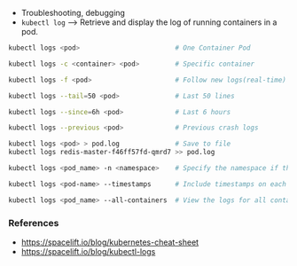- Troubleshooting, debugging 
- `kubectl log` --> Retrieve and display the log of running containers in a pod.
```bash
kubectl logs <pod>                        # One Container Pod

kubectl logs -c <container> <pod>         # Specific container

kubectl logs -f <pod>                     # Follow new logs(real-time)

kubectl logs --tail=50 <pod>              # Last 50 lines

kubectl logs --since=6h <pod>             # Last 6 hours

kubectl logs --previous <pod>             # Previous crash logs

kubectl logs <pod> > pod.log              # Save to file
kubectl logs redis-master-f46ff57fd-qmrd7 >> pod.log 

kubectl logs <pod_name> -n <namespace>    # Specify the namespace if the pod is not in the default namespace

kubectl logs <pod-name> --timestamps      # Include timestamps on each line of the log output(if application not include timestamp with logs)

kubectl logs <pod_name> --all-containers  # View the logs for all containers in a pod


```

### References
- https://spacelift.io/blog/kubernetes-cheat-sheet
- https://spacelift.io/blog/kubectl-logs
